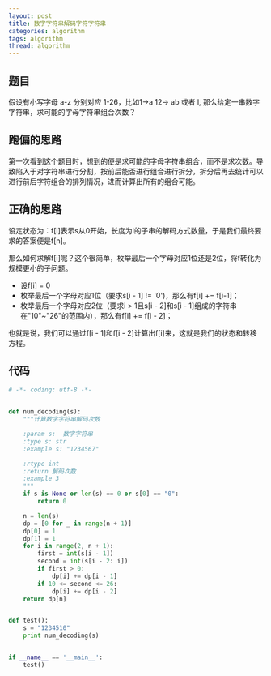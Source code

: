 ```yaml
---
layout: post
title: 数字字符串解码字符字符串
categories: algorithm
tags: algorithm
thread: algorithm
---
```

## 题目
假设有小写字母 a-z 分别对应 1-26，比如1->a 12-> ab 或者 l, 那么给定一串数字字符串，求可能的字母字符串组合次数？

## 跑偏的思路
第一次看到这个题目时，想到的便是求可能的字母字符串组合，而不是求次数。导致陷入于对字符串进行分割，按前后能否进行组合进行拆分，拆分后再去统计可以进行前后字符组合的排列情况，进而计算出所有的组合可能。

## 正确的思路
设定状态为：f[i]表示s从0开始，长度为i的子串的解码方式数量，于是我们最终要求的答案便是f[n]。

那么如何求解f[i]呢？这个很简单，枚举最后一个字母对应1位还是2位，将f转化为规模更小的子问题。

* 设f[i] = 0
* 枚举最后一个字母对应1位（要求s[i - 1] != '0')，那么有f[i] += f[i-1]；
* 枚举最后一个字母对应2位（要求i > 1且s[i - 2]和s[i - 1]组成的字符串在"10"~"26"的范围内），那么有f[i] += f[i - 2]；

也就是说，我们可以通过f[i - 1]和f[i - 2]计算出f[i]来，这就是我们的状态和转移方程。

## 代码
```python
# -*- coding: utf-8 -*-


def num_decoding(s):
    """计算数字字符串解码次数

    :param s:  数字字符串
    :type s: str
    :example s: "1234567"

    :rtype int
    :return 解码次数
    :example 3
    """
    if s is None or len(s) == 0 or s[0] == "0":
        return 0

    n = len(s)
    dp = [0 for _ in range(n + 1)]
    dp[0] = 1
    dp[1] = 1
    for i in range(2, n + 1):
        first = int(s[i - 1])
        second = int(s[i - 2: i])
        if first > 0:
            dp[i] += dp[i - 1]
        if 10 <= second <= 26:
            dp[i] += dp[i - 2]
    return dp[n]


def test():
    s = "1234510"
    print num_decoding(s)


if __name__ == '__main__':
    test()

```
